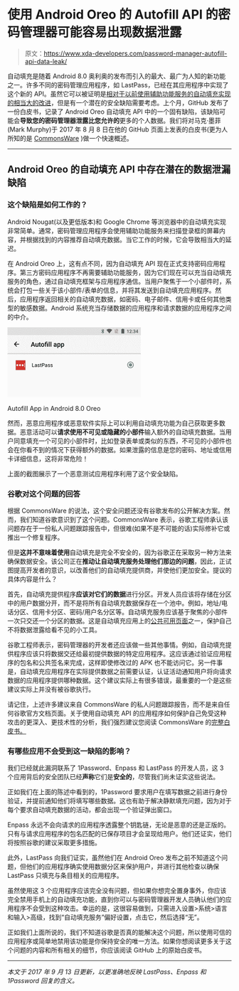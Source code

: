 # 使用 Android Oreo 的 Autofill API 的密码管理器可能容易出现数据泄露

> 原文：<https://www.xda-developers.com/password-manager-autofill-api-data-leak/>

自动填充是随着 Android 8.0 奥利奥的发布而引入的最大、最广为人知的新功能之一。许多不同的密码管理应用程序，如 LastPass，已经在其应用程序中实现了这个新的 API。虽然它可以被证明是[相对于以前使用辅助功能服务的自动填充实现的相当大的改进](https://www.xda-developers.com/android-os-autofill-framework-will-finally-resolve-a-long-standing-lag-issue-with-password-managers/)，但是有一个潜在的安全缺陷需要考虑。上个月，GitHub 发布了一份白皮书，记录了 Android Oreo 自动填充 API 中的一个固有缺陷，该缺陷可能会**导致您的密码管理器泄露比您允许的**更多的个人数据。我们将对马克·墨菲(Mark Murphy)于 2017 年 8 月 8 日在他的 GitHub 页面上发表的白皮书(更为人所知的是 [CommonsWare](https://commonsware.com/) )做一个快速概述。

* * *

## Android Oreo 的自动填充 API 中存在潜在的数据泄漏缺陷

### 这个缺陷是如何工作的？

Android Nougat(以及更低版本)和 Google Chrome 等浏览器中的自动填充实现非常简单。通常，密码管理应用程序会使用辅助功能服务来扫描登录框的屏幕内容，并根据找到的内容推荐自动填充数据。当它工作的时候，它会导致相当大的延迟。

在 Android Oreo 上，这有点不同，因为自动填充 API 现在正式支持密码应用程序。第三方密码应用程序不再需要辅助功能服务，因为它们现在可以充当自动填充服务的角色，通过自动填充框架与应用程序通信。当用户聚焦于一个小部件时，系统会打包一些关于该小部件/表单的信息，并将其发送到自动填充应用程序。然后，应用程序返回相关的自动填充数据，如密码、电子邮件、信用卡或任何其他类型的敏感数据。Android 系统充当存储数据的应用程序和请求数据的应用程序之间的中介。

 <picture>![](img/defb4d8501a88dda48e614c015a3fc28.png)</picture> 

Autofill App in Android 8.0 Oreo

然而，恶意应用程序或恶意软件实际上可以利用自动填充功能为自己获取更多数据。恶意活动可以**请求使用不可见或隐藏的小部件**输入额外的自动填充数据。当用户同意填充一个可见的小部件时，比如登录表单或类似的东西，不可见的小部件也会在你看不到的情况下获得额外的数据。如果泄露的信息是您的密码、地址或信用卡详细信息，这将非常危险！

上面的截图展示了一个恶意测试应用程序利用了这个安全缺陷。

### 谷歌对这个问题的回答

根据 CommonsWare 的说法，这个安全问题还没有谷歌发布的公开解决方案。然而，我们知道谷歌意识到了这个问题。CommonsWare 表示，谷歌工程师承认该问题存在于一份私人问题跟踪报告中，但很难(如果不是不可能的话)实际修补它或推出一个修复程序。

但是**这并不意味着使用**自动填充是完全不安全的，因为谷歌正在采取另一种方法来确保数据安全。该公司正在**推动让自动填充服务处理他们那边的问题**，因此，正试图提高开发者的意识，以改善他们的自动填充提供商，并使他们更加安全。提议的具体内容是什么？

首先，自动填充提供程序**应该对它们的数据**进行分区。开发人员应该将存储在分区中的用户数据分开，而不是将所有自动填充数据保存在一个池中。例如，地址/电话分区、信用卡分区、密码/用户名分区等。自动填充服务应该基于聚焦的小部件一次只交还一个分区的数据。这是自动填充应用上的[公共可用页面](https://developer.android.com/reference/android/service/autofill/AutofillService.html)之一，保护自己不将数据泄露给看不见的小工具。

谷歌工程师表示，密码管理器的开发者还应该做一些其他事情。例如，自动填充提供程序应该只将数据交还给最初提供数据的特定应用程序。这应该通过验证应用程序的包名和公共签名来完成，这样即使修改过的 APK 也不能访问它。另一件事是，自动填充应用程序在实际提供数据之前需要认证，认证活动通知用户将向请求数据的应用程序提供哪种数据。这个建议实际上有很多错误，最重要的一个是这些建议实际上并没有被谷歌执行。

请记住，上述许多建议来自 CommonsWare 的私人问题跟踪报告，而不是来自任何谷歌官方文档页面。关于使用自动填充 API 的应用程序如何保护自己免受这种攻击的更深入、更技术性的分析，我们强烈建议您阅读 CommonsWare 的[完整白皮书。](https://github.com/commonsguy/AutofillFollies/blob/master/WHITE_PAPER.md)

### 有哪些应用不会受到这一缺陷的影响？

我们已经就此漏洞联系了 1Password、Enpass 和 LastPass 的开发人员，这 3 个应用背后的安全团队已经**声称**它们是**安全的**，尽管我们尚未证实这些说法。

正如我们在上面的陈述中看到的，1Password 要求用户在填写数据之前进行身份验证，并提前通知他们将填写哪些数据。这也有助于解决静默填充问题，因为对于每个要求自动填充数据的活动，都会出现一个验证弹出窗口。

Enpass 永远不会向请求的应用程序透露整个钥匙链，无论是恶意的还是正版的。只有与请求应用程序的包名匹配的已保存项目才会呈现给用户。他们还证实，他们将按照谷歌的建议采取更多措施。

此外，LastPass 向我们证实，虽然他们在 Android Oreo 发布之前不知道这个问题，但他们的应用程序确实使用数据分区来保护用户，并进行其他检查以确保 LastPass 只填充与条目相关的应用程序。

虽然使用这 3 个应用程序应该完全没有问题，但如果你想完全置身事外，你应该完全禁用手机上的自动填充功能，直到你可以与密码管理器开发人员确认他们的应用程序不会受到这种攻击。幸运的是，这很容易做到，只需进入设置>系统>语言和输入>高级，找到“自动填充服务”偏好设置，点击它，然后选择“无”。

正如我们上面所说的，我们不知道谷歌是否真的能解决这个问题，所以使用可信的应用程序或简单地禁用该功能是你保持安全的唯一方法。如果你想阅读更多关于这个问题的内容和所有相关的细节，你应该阅读 GitHub 上的原始白皮书。

* * *

*本文于 2017 年 9 月 13 日更新，以更准确地反映 LastPass、Enpass 和 1Password 回复的含义。*